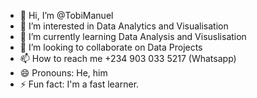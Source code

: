 - 👋 Hi, I’m @TobiManuel
- 👀 I’m interested in Data Analytics and Visualisation
- 🌱 I’m currently learning Data Analysis and Visuslisation
- 💞️ I’m looking to collaborate on Data Projects
- 📫 How to reach me +234 903 033 5217 (Whatsapp)
- 😄 Pronouns: He, him
- ⚡ Fun fact: I'm a fast learner.

<!---
TobiManuel/TobiManuel is a ✨ Data Analyst ✨ repository because its `README.md` (this file) appears on your GitHub profile.
You can click the Preview link to take a look at your changes.
--->
